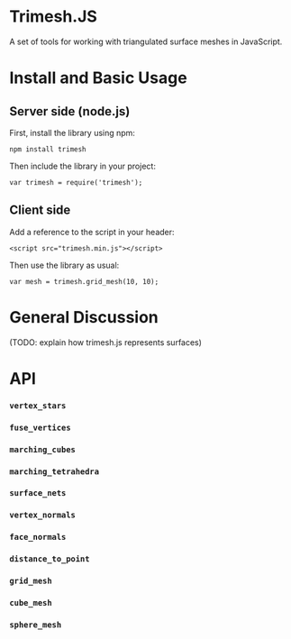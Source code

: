 # Trimesh.JS

A set of tools for working with triangulated surface meshes in JavaScript.

# Install and Basic Usage

## Server side (node.js)

First, install the library using npm:

    npm install trimesh
    
Then include the library in your project:

    var trimesh = require('trimesh');


## Client side

Add a reference to the script in your header:

    <script src="trimesh.min.js"></script>
    
Then use the library as usual:

    var mesh = trimesh.grid_mesh(10, 10);

# General Discussion

(TODO: explain how trimesh.js represents surfaces)

# API

### `vertex_stars`

### `fuse_vertices`

### `marching_cubes`

### `marching_tetrahedra`

### `surface_nets`

### `vertex_normals`

### `face_normals`

### `distance_to_point`

### `grid_mesh`

### `cube_mesh`

### `sphere_mesh` 






